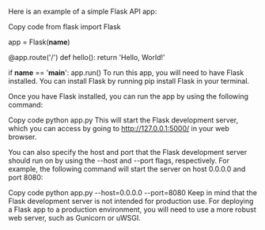 Here is an example of a simple Flask API app:

Copy code
from flask import Flask

app = Flask(__name__)

@app.route('/')
def hello():
    return 'Hello, World!'

if __name__ == '__main__':
    app.run()
To run this app, you will need to have Flask installed. You can install Flask by running pip install Flask in your terminal.

Once you have Flask installed, you can run the app by using the following command:

Copy code
python app.py
This will start the Flask development server, which you can access by going to http://127.0.0.1:5000/ in your web browser.

You can also specify the host and port that the Flask development server should run on by using the --host and --port flags, respectively. For example, the following command will start the server on host 0.0.0.0 and port 8080:

Copy code
python app.py --host=0.0.0.0 --port=8080
Keep in mind that the Flask development server is not intended for production use. For deploying a Flask app to a production environment, you will need to use a more robust web server, such as Gunicorn or uWSGI.
